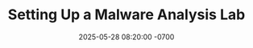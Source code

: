 ---
layout: post
title: "Setting Up a Malware Analysis Lab"
date: 2025-05-28 08:20:00 -0700
categories: [Project Work, Home Lab]
tags: [HL]
description: Security and Pentest Home Lab Environment
permalink: /posts/HomeLab-Malware_Lab
---